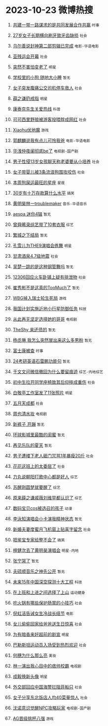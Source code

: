 # 2023-10-23 微博热搜 
1. [共建一带一路谋求的是共同发展合作共赢](https://m.weibo.cn/search?containerid=100103type%3D1%26t%3D10%26q%3D%23%E5%85%B1%E5%BB%BA%E4%B8%80%E5%B8%A6%E4%B8%80%E8%B7%AF%E8%B0%8B%E6%B1%82%E7%9A%84%E6%98%AF%E5%85%B1%E5%90%8C%E5%8F%91%E5%B1%95%E5%90%88%E4%BD%9C%E5%85%B1%E8%B5%A2%23&stream_entry_id=51&isnewpage=1&extparam=seat%3D1%26c_type%3D51%26q%3D%2523%25E5%2585%25B1%25E5%25BB%25BA%25E4%25B8%2580%25E5%25B8%25A6%25E4%25B8%2580%25E8%25B7%25AF%25E8%25B0%258B%25E6%25B1%2582%25E7%259A%2584%25E6%2598%25AF%25E5%2585%25B1%25E5%2590%258C%25E5%258F%2591%25E5%25B1%2595%25E5%2590%2588%25E4%25BD%259C%25E5%2585%25B1%25E8%25B5%25A2%2523%26pos%3D0%26cate%3D10103%26dgr%3D0%26stream_entry_id%3D51%26filter_type%3Drealtimehot%26display_time%3D1697997848%26pre_seqid%3D169799784895302735822) `时事` 

2. [27岁女子长期横向刷牙致牙齿缺损](https://m.weibo.cn/search?containerid=100103type%3D1%26t%3D10%26q%3D%2327%E5%B2%81%E5%A5%B3%E5%AD%90%E9%95%BF%E6%9C%9F%E6%A8%AA%E5%90%91%E5%88%B7%E7%89%99%E8%87%B4%E7%89%99%E9%BD%BF%E7%BC%BA%E6%8D%9F%23&stream_entry_id=31&isnewpage=1&extparam=seat%3D1%26realpos%3D1%26filter_type%3Drealtimehot%26dgr%3D0%26q%3D%252327%25E5%25B2%2581%25E5%25A5%25B3%25E5%25AD%2590%25E9%2595%25BF%25E6%259C%259F%25E6%25A8%25AA%25E5%2590%2591%25E5%2588%25B7%25E7%2589%2599%25E8%2587%25B4%25E7%2589%2599%25E9%25BD%25BF%25E7%25BC%25BA%25E6%258D%259F%2523%26band_rank%3D1%26stream_entry_id%3D31%26c_type%3D31%26pos%3D0%26cate%3D5001%26lcate%3D5001%26flag%3D2%26display_time%3D1697997848%26pre_seqid%3D169799784895302735822) `社会` 

3. [乌尔善说封神第二部剪辑已完成](https://m.weibo.cn/search?containerid=100103type%3D1%26t%3D10%26q%3D%23%E4%B9%8C%E5%B0%94%E5%96%84%E8%AF%B4%E5%B0%81%E7%A5%9E%E7%AC%AC%E4%BA%8C%E9%83%A8%E5%89%AA%E8%BE%91%E5%B7%B2%E5%AE%8C%E6%88%90%23&stream_entry_id=31&isnewpage=1&extparam=seat%3D1%26realpos%3D2%26filter_type%3Drealtimehot%26dgr%3D0%26q%3D%2523%25E4%25B9%258C%25E5%25B0%2594%25E5%2596%2584%25E8%25AF%25B4%25E5%25B0%2581%25E7%25A5%259E%25E7%25AC%25AC%25E4%25BA%258C%25E9%2583%25A8%25E5%2589%25AA%25E8%25BE%2591%25E5%25B7%25B2%25E5%25AE%258C%25E6%2588%2590%2523%26band_rank%3D2%26stream_entry_id%3D31%26c_type%3D31%26pos%3D1%26cate%3D5001%26lcate%3D5001%26flag%3D2%26display_time%3D1697997848%26pre_seqid%3D169799784895302735822) `电影-华语电影` 

4. [亚残运会开幕](https://m.weibo.cn/search?containerid=100103type%3D1%26t%3D10%26q%3D%23%E4%BA%9A%E6%AE%8B%E8%BF%90%E4%BC%9A%E5%BC%80%E5%B9%95%23&stream_entry_id=31&isnewpage=1&extparam=seat%3D1%26realpos%3D3%26filter_type%3Drealtimehot%26dgr%3D0%26q%3D%2523%25E4%25BA%259A%25E6%25AE%258B%25E8%25BF%2590%25E4%25BC%259A%25E5%25BC%2580%25E5%25B9%2595%2523%26band_rank%3D3%26stream_entry_id%3D31%26c_type%3D31%26pos%3D2%26cate%3D5001%26lcate%3D5001%26flag%3D0%26display_time%3D1697997848%26pre_seqid%3D169799784895302735822) `社会` 

5. [突然不害怕变老了](https://m.weibo.cn/search?containerid=100103type%3D1%26t%3D10%26q%3D%23%E7%AA%81%E7%84%B6%E4%B8%8D%E5%AE%B3%E6%80%95%E5%8F%98%E8%80%81%E4%BA%86%23&stream_entry_id=31&isnewpage=1&extparam=seat%3D1%26filter_type%3Drealtimehot%26dgr%3D0%26adid%3D208742%26topic_ad%3D1%26band_rank%3D4%26stream_entry_id%3D31%26pos%3D3%26is_ad_pos%3D1%26cate%3D5001%26lcate%3D5001%26c_type%3D31%26q%3D%2523%25E7%25AA%2581%25E7%2584%25B6%25E4%25B8%258D%25E5%25AE%25B3%25E6%2580%2595%25E5%258F%2598%25E8%2580%2581%25E4%25BA%2586%2523%26display_time%3D1697997848%26pre_seqid%3D169799784895302735822) `明星` 

6. [学校里的小狗 随地大小睡](https://m.weibo.cn/search?containerid=100103type%3D1%26t%3D10%26q%3D%E5%AD%A6%E6%A0%A1%E9%87%8C%E7%9A%84%E5%B0%8F%E7%8B%97+%E9%9A%8F%E5%9C%B0%E5%A4%A7%E5%B0%8F%E7%9D%A1&stream_entry_id=31&isnewpage=1&extparam=seat%3D1%26realpos%3D4%26filter_type%3Drealtimehot%26dgr%3D0%26q%3D%25E5%25AD%25A6%25E6%25A0%25A1%25E9%2587%258C%25E7%259A%2584%25E5%25B0%258F%25E7%258B%2597%2520%25E9%259A%258F%25E5%259C%25B0%25E5%25A4%25A7%25E5%25B0%258F%25E7%259D%25A1%26band_rank%3D4%26stream_entry_id%3D31%26c_type%3D31%26pos%3D4%26cate%3D5001%26lcate%3D5001%26flag%3D1%26display_time%3D1697997848%26pre_seqid%3D169799784895302735822) `暂无` 

7. [女子突发腹痛公交司机停车救人](https://m.weibo.cn/search?containerid=100103type%3D1%26t%3D10%26q%3D%23%E5%A5%B3%E5%AD%90%E7%AA%81%E5%8F%91%E8%85%B9%E7%97%9B%E5%85%AC%E4%BA%A4%E5%8F%B8%E6%9C%BA%E5%81%9C%E8%BD%A6%E6%95%91%E4%BA%BA%23&stream_entry_id=31&isnewpage=1&extparam=seat%3D1%26realpos%3D5%26filter_type%3Drealtimehot%26dgr%3D0%26q%3D%2523%25E5%25A5%25B3%25E5%25AD%2590%25E7%25AA%2581%25E5%258F%2591%25E8%2585%25B9%25E7%2597%259B%25E5%2585%25AC%25E4%25BA%25A4%25E5%258F%25B8%25E6%259C%25BA%25E5%2581%259C%25E8%25BD%25A6%25E6%2595%2591%25E4%25BA%25BA%2523%26band_rank%3D5%26stream_entry_id%3D31%26c_type%3D31%26pos%3D5%26cate%3D5001%26lcate%3D5001%26flag%3D32768%26display_time%3D1697997848%26pre_seqid%3D169799784895302735822) `社会` 

8. [薛之谦扔戒指](https://m.weibo.cn/search?containerid=100103type%3D1%26t%3D10%26q%3D%23%E8%96%9B%E4%B9%8B%E8%B0%A6%E6%89%94%E6%88%92%E6%8C%87%23&stream_entry_id=31&isnewpage=1&extparam=seat%3D1%26realpos%3D6%26filter_type%3Drealtimehot%26dgr%3D0%26q%3D%2523%25E8%2596%259B%25E4%25B9%258B%25E8%25B0%25A6%25E6%2589%2594%25E6%2588%2592%25E6%258C%2587%2523%26band_rank%3D6%26stream_entry_id%3D31%26c_type%3D31%26pos%3D6%26cate%3D5001%26lcate%3D5001%26flag%3D0%26display_time%3D1697997848%26pre_seqid%3D169799784895302735822) `明星` 

9. [康泰克先生关爱热线](https://m.weibo.cn/search?containerid=100103type%3D1%26t%3D10%26q%3D%23%E5%BA%B7%E6%B3%B0%E5%85%8B%E5%85%88%E7%94%9F%E5%85%B3%E7%88%B1%E7%83%AD%E7%BA%BF%23&stream_entry_id=31&isnewpage=1&extparam=seat%3D1%26filter_type%3Drealtimehot%26dgr%3D0%26adid%3D208574%26topic_ad%3D1%26band_rank%3D7%26stream_entry_id%3D31%26pos%3D7%26is_ad_pos%3D1%26cate%3D5001%26lcate%3D5001%26c_type%3D31%26q%3D%2523%25E5%25BA%25B7%25E6%25B3%25B0%25E5%2585%258B%25E5%2585%2588%25E7%2594%259F%25E5%2585%25B3%25E7%2588%25B1%25E7%2583%25AD%25E7%25BA%25BF%2523%26display_time%3D1697997848%26pre_seqid%3D169799784895302735822) `科普` 

10. [可可西里野狼被游客投喂胖成网红](https://m.weibo.cn/search?containerid=100103type%3D1%26t%3D10%26q%3D%23%E5%8F%AF%E5%8F%AF%E8%A5%BF%E9%87%8C%E9%87%8E%E7%8B%BC%E8%A2%AB%E6%B8%B8%E5%AE%A2%E6%8A%95%E5%96%82%E8%83%96%E6%88%90%E7%BD%91%E7%BA%A2%23&stream_entry_id=31&isnewpage=1&extparam=seat%3D1%26realpos%3D7%26filter_type%3Drealtimehot%26dgr%3D0%26q%3D%2523%25E5%258F%25AF%25E5%258F%25AF%25E8%25A5%25BF%25E9%2587%258C%25E9%2587%258E%25E7%258B%25BC%25E8%25A2%25AB%25E6%25B8%25B8%25E5%25AE%25A2%25E6%258A%2595%25E5%2596%2582%25E8%2583%2596%25E6%2588%2590%25E7%25BD%2591%25E7%25BA%25A2%2523%26band_rank%3D7%26stream_entry_id%3D31%26c_type%3D31%26pos%3D8%26cate%3D5001%26lcate%3D5001%26flag%3D0%26display_time%3D1697997848%26pre_seqid%3D169799784895302735822) `社会` 

11. [Xiaohu伏地魔](https://m.weibo.cn/search?containerid=100103type%3D1%26t%3D10%26q%3D%23Xiaohu%E4%BC%8F%E5%9C%B0%E9%AD%94%23&stream_entry_id=31&isnewpage=1&extparam=seat%3D1%26realpos%3D8%26filter_type%3Drealtimehot%26dgr%3D0%26q%3D%2523Xiaohu%25E4%25BC%258F%25E5%259C%25B0%25E9%25AD%2594%2523%26band_rank%3D8%26stream_entry_id%3D31%26c_type%3D31%26pos%3D9%26cate%3D5001%26lcate%3D5001%26flag%3D0%26display_time%3D1697997848%26pre_seqid%3D169799784895302735822) `游戏` 

12. [郭麒麟说我有点儿可怜我爸](https://m.weibo.cn/search?containerid=100103type%3D1%26t%3D10%26q%3D%23%E9%83%AD%E9%BA%92%E9%BA%9F%E8%AF%B4%E6%88%91%E6%9C%89%E7%82%B9%E5%84%BF%E5%8F%AF%E6%80%9C%E6%88%91%E7%88%B8%23&stream_entry_id=31&isnewpage=1&extparam=seat%3D1%26realpos%3D9%26filter_type%3Drealtimehot%26dgr%3D0%26q%3D%2523%25E9%2583%25AD%25E9%25BA%2592%25E9%25BA%259F%25E8%25AF%25B4%25E6%2588%2591%25E6%259C%2589%25E7%2582%25B9%25E5%2584%25BF%25E5%258F%25AF%25E6%2580%259C%25E6%2588%2591%25E7%2588%25B8%2523%26band_rank%3D9%26stream_entry_id%3D31%26c_type%3D31%26pos%3D10%26cate%3D5001%26lcate%3D5001%26flag%3D0%26display_time%3D1697997848%26pre_seqid%3D169799784895302735822) `电影-华语电影` 

13. [华浅仲夜阑彻底be了](https://m.weibo.cn/search?containerid=100103type%3D1%26t%3D10%26q%3D%23%E5%8D%8E%E6%B5%85%E4%BB%B2%E5%A4%9C%E9%98%91%E5%BD%BB%E5%BA%95be%E4%BA%86%23&stream_entry_id=31&isnewpage=1&extparam=seat%3D1%26realpos%3D10%26filter_type%3Drealtimehot%26dgr%3D0%26q%3D%2523%25E5%258D%258E%25E6%25B5%2585%25E4%25BB%25B2%25E5%25A4%259C%25E9%2598%2591%25E5%25BD%25BB%25E5%25BA%2595be%25E4%25BA%2586%2523%26band_rank%3D10%26stream_entry_id%3D31%26c_type%3D31%26pos%3D11%26cate%3D5001%26lcate%3D5001%26flag%3D0%26display_time%3D1697997848%26pre_seqid%3D169799784895302735822) `电视剧-国产剧` 

14. [男子性侵13岁女孩聊天称老婆要从小培养](https://m.weibo.cn/search?containerid=100103type%3D1%26t%3D10%26q%3D%23%E7%94%B7%E5%AD%90%E6%80%A7%E4%BE%B513%E5%B2%81%E5%A5%B3%E5%AD%A9%E8%81%8A%E5%A4%A9%E7%A7%B0%E8%80%81%E5%A9%86%E8%A6%81%E4%BB%8E%E5%B0%8F%E5%9F%B9%E5%85%BB%23&stream_entry_id=31&isnewpage=1&extparam=seat%3D1%26realpos%3D11%26filter_type%3Drealtimehot%26dgr%3D0%26q%3D%2523%25E7%2594%25B7%25E5%25AD%2590%25E6%2580%25A7%25E4%25BE%25B513%25E5%25B2%2581%25E5%25A5%25B3%25E5%25AD%25A9%25E8%2581%258A%25E5%25A4%25A9%25E7%25A7%25B0%25E8%2580%2581%25E5%25A9%2586%25E8%25A6%2581%25E4%25BB%258E%25E5%25B0%258F%25E5%259F%25B9%25E5%2585%25BB%2523%26band_rank%3D11%26stream_entry_id%3D31%26c_type%3D31%26pos%3D12%26cate%3D5001%26lcate%3D5001%26flag%3D2%26display_time%3D1697997848%26pre_seqid%3D169799784895302735822) `社会` 

15. [女子带婴儿被3条流浪狗围攻咬伤](https://m.weibo.cn/search?containerid=100103type%3D1%26t%3D10%26q%3D%23%E5%A5%B3%E5%AD%90%E5%B8%A6%E5%A9%B4%E5%84%BF%E8%A2%AB3%E6%9D%A1%E6%B5%81%E6%B5%AA%E7%8B%97%E5%9B%B4%E6%94%BB%E5%92%AC%E4%BC%A4%23&stream_entry_id=31&isnewpage=1&extparam=seat%3D1%26realpos%3D12%26filter_type%3Drealtimehot%26dgr%3D0%26q%3D%2523%25E5%25A5%25B3%25E5%25AD%2590%25E5%25B8%25A6%25E5%25A9%25B4%25E5%2584%25BF%25E8%25A2%25AB3%25E6%259D%25A1%25E6%25B5%2581%25E6%25B5%25AA%25E7%258B%2597%25E5%259B%25B4%25E6%2594%25BB%25E5%2592%25AC%25E4%25BC%25A4%2523%26band_rank%3D12%26stream_entry_id%3D31%26c_type%3D31%26pos%3D13%26cate%3D5001%26lcate%3D5001%26flag%3D2%26display_time%3D1697997848%26pre_seqid%3D169799784895302735822) `社会` 

16. [本周狗屎运最旺的星座](https://m.weibo.cn/search?containerid=100103type%3D1%26t%3D10%26q%3D%E6%9C%AC%E5%91%A8%E7%8B%97%E5%B1%8E%E8%BF%90%E6%9C%80%E6%97%BA%E7%9A%84%E6%98%9F%E5%BA%A7&stream_entry_id=31&isnewpage=1&extparam=seat%3D1%26realpos%3D13%26filter_type%3Drealtimehot%26dgr%3D0%26q%3D%25E6%259C%25AC%25E5%2591%25A8%25E7%258B%2597%25E5%25B1%258E%25E8%25BF%2590%25E6%259C%2580%25E6%2597%25BA%25E7%259A%2584%25E6%2598%259F%25E5%25BA%25A7%26band_rank%3D13%26stream_entry_id%3D31%26c_type%3D31%26pos%3D14%26cate%3D5001%26lcate%3D5001%26flag%3D0%26display_time%3D1697997848%26pre_seqid%3D169799784895302735822) `星座` 

17. [30岁有十万存款算什么水平](https://m.weibo.cn/search?containerid=100103type%3D1%26t%3D10%26q%3D%2330%E5%B2%81%E6%9C%89%E5%8D%81%E4%B8%87%E5%AD%98%E6%AC%BE%E7%AE%97%E4%BB%80%E4%B9%88%E6%B0%B4%E5%B9%B3%23&stream_entry_id=31&isnewpage=1&extparam=seat%3D1%26realpos%3D14%26filter_type%3Drealtimehot%26dgr%3D0%26q%3D%252330%25E5%25B2%2581%25E6%259C%2589%25E5%258D%2581%25E4%25B8%2587%25E5%25AD%2598%25E6%25AC%25BE%25E7%25AE%2597%25E4%25BB%2580%25E4%25B9%2588%25E6%25B0%25B4%25E5%25B9%25B3%2523%26band_rank%3D14%26stream_entry_id%3D31%26c_type%3D31%26pos%3D15%26cate%3D5001%26lcate%3D5001%26flag%3D0%26display_time%3D1697997848%26pre_seqid%3D169799784895302735822) `搞笑` 

18. [黄明昊林一troublemaker](https://m.weibo.cn/search?containerid=100103type%3D1%26t%3D10%26q%3D%23%E9%BB%84%E6%98%8E%E6%98%8A%E6%9E%97%E4%B8%80troublemaker%23&stream_entry_id=31&isnewpage=1&extparam=seat%3D1%26realpos%3D15%26filter_type%3Drealtimehot%26dgr%3D0%26q%3D%2523%25E9%25BB%2584%25E6%2598%258E%25E6%2598%258A%25E6%259E%2597%25E4%25B8%2580troublemaker%2523%26band_rank%3D15%26stream_entry_id%3D31%26c_type%3D31%26pos%3D16%26cate%3D5001%26lcate%3D5001%26flag%3D0%26display_time%3D1697997848%26pre_seqid%3D169799784895302735822) `音乐-华语音乐` 

19. [aespa 迷你4辑](https://m.weibo.cn/search?containerid=100103type%3D1%26t%3D10%26q%3Daespa+%E8%BF%B7%E4%BD%A04%E8%BE%91&stream_entry_id=31&isnewpage=1&extparam=seat%3D1%26realpos%3D16%26filter_type%3Drealtimehot%26dgr%3D0%26q%3Daespa%2520%25E8%25BF%25B7%25E4%25BD%25A04%25E8%25BE%2591%26band_rank%3D16%26stream_entry_id%3D31%26c_type%3D31%26pos%3D17%26cate%3D5001%26lcate%3D5001%26flag%3D0%26display_time%3D1697997848%26pre_seqid%3D169799784895302735822) `暂无` 

20. [曾舜晞录综艺带了10套衣服](https://m.weibo.cn/search?containerid=100103type%3D1%26t%3D10%26q%3D%23%E6%9B%BE%E8%88%9C%E6%99%9E%E5%BD%95%E7%BB%BC%E8%89%BA%E5%B8%A6%E4%BA%8610%E5%A5%97%E8%A1%A3%E6%9C%8D%23&stream_entry_id=31&isnewpage=1&extparam=seat%3D1%26realpos%3D17%26filter_type%3Drealtimehot%26dgr%3D0%26q%3D%2523%25E6%259B%25BE%25E8%2588%259C%25E6%2599%259E%25E5%25BD%2595%25E7%25BB%25BC%25E8%2589%25BA%25E5%25B8%25A6%25E4%25BA%258610%25E5%25A5%2597%25E8%25A1%25A3%25E6%259C%258D%2523%26band_rank%3D17%26stream_entry_id%3D31%26c_type%3D31%26pos%3D18%26cate%3D5001%26lcate%3D5001%26flag%3D0%26display_time%3D1697997848%26pre_seqid%3D169799784895302735822) `综艺` 

21. [繁城之下结局](https://m.weibo.cn/search?containerid=100103type%3D1%26t%3D10%26q%3D%E7%B9%81%E5%9F%8E%E4%B9%8B%E4%B8%8B%E7%BB%93%E5%B1%80&stream_entry_id=31&isnewpage=1&extparam=seat%3D1%26realpos%3D18%26filter_type%3Drealtimehot%26dgr%3D0%26q%3D%25E7%25B9%2581%25E5%259F%258E%25E4%25B9%258B%25E4%25B8%258B%25E7%25BB%2593%25E5%25B1%2580%26band_rank%3D18%26stream_entry_id%3D31%26c_type%3D31%26pos%3D19%26cate%3D5001%26lcate%3D5001%26flag%3D0%26display_time%3D1697997848%26pre_seqid%3D169799784895302735822) `暂无` 

22. [孔雪儿为THE9演唱会练舞](https://m.weibo.cn/search?containerid=100103type%3D1%26t%3D10%26q%3D%23%E5%AD%94%E9%9B%AA%E5%84%BF%E4%B8%BATHE9%E6%BC%94%E5%94%B1%E4%BC%9A%E7%BB%83%E8%88%9E%23&stream_entry_id=31&isnewpage=1&extparam=seat%3D1%26realpos%3D19%26filter_type%3Drealtimehot%26dgr%3D0%26q%3D%2523%25E5%25AD%2594%25E9%259B%25AA%25E5%2584%25BF%25E4%25B8%25BATHE9%25E6%25BC%2594%25E5%2594%25B1%25E4%25BC%259A%25E7%25BB%2583%25E8%2588%259E%2523%26band_rank%3D19%26stream_entry_id%3D31%26c_type%3D31%26pos%3D20%26cate%3D5001%26lcate%3D5001%26flag%3D0%26display_time%3D1697997848%26pre_seqid%3D169799784895302735822) `明星` 

23. [甘肃酒泉4.7级地震](https://m.weibo.cn/search?containerid=100103type%3D1%26t%3D10%26q%3D%23%E7%94%98%E8%82%83%E9%85%92%E6%B3%894.7%E7%BA%A7%E5%9C%B0%E9%9C%87%23&stream_entry_id=31&isnewpage=1&extparam=seat%3D1%26realpos%3D20%26filter_type%3Drealtimehot%26dgr%3D0%26q%3D%2523%25E7%2594%2598%25E8%2582%2583%25E9%2585%2592%25E6%25B3%25894.7%25E7%25BA%25A7%25E5%259C%25B0%25E9%259C%2587%2523%26band_rank%3D20%26stream_entry_id%3D31%26c_type%3D31%26pos%3D21%26cate%3D5001%26lcate%3D5001%26flag%3D0%26display_time%3D1697997848%26pre_seqid%3D169799784895302735822) `社会` 

24. [吴楚一跳的是这种钢管舞吗](https://m.weibo.cn/search?containerid=100103type%3D1%26t%3D10%26q%3D%E5%90%B4%E6%A5%9A%E4%B8%80%E8%B7%B3%E7%9A%84%E6%98%AF%E8%BF%99%E7%A7%8D%E9%92%A2%E7%AE%A1%E8%88%9E%E5%90%97&stream_entry_id=31&isnewpage=1&extparam=seat%3D1%26realpos%3D21%26filter_type%3Drealtimehot%26dgr%3D0%26q%3D%25E5%2590%25B4%25E6%25A5%259A%25E4%25B8%2580%25E8%25B7%25B3%25E7%259A%2584%25E6%2598%25AF%25E8%25BF%2599%25E7%25A7%258D%25E9%2592%25A2%25E7%25AE%25A1%25E8%2588%259E%25E5%2590%2597%26band_rank%3D21%26stream_entry_id%3D31%26c_type%3D31%26pos%3D22%26cate%3D5001%26lcate%3D5001%26flag%3D2%26display_time%3D1697997848%26pre_seqid%3D169799784895302735822) `暂无` 

25. [12306回应火车卧铺上疑有排泄物](https://m.weibo.cn/search?containerid=100103type%3D1%26t%3D10%26q%3D%2312306%E5%9B%9E%E5%BA%94%E7%81%AB%E8%BD%A6%E5%8D%A7%E9%93%BA%E4%B8%8A%E7%96%91%E6%9C%89%E6%8E%92%E6%B3%84%E7%89%A9%23&stream_entry_id=31&isnewpage=1&extparam=seat%3D1%26realpos%3D22%26filter_type%3Drealtimehot%26dgr%3D0%26q%3D%252312306%25E5%259B%259E%25E5%25BA%2594%25E7%2581%25AB%25E8%25BD%25A6%25E5%258D%25A7%25E9%2593%25BA%25E4%25B8%258A%25E7%2596%2591%25E6%259C%2589%25E6%258E%2592%25E6%25B3%2584%25E7%2589%25A9%2523%26band_rank%3D22%26stream_entry_id%3D31%26c_type%3D31%26pos%3D23%26cate%3D5001%26lcate%3D5001%26flag%3D0%26display_time%3D1697997848%26pre_seqid%3D169799784895302735822) `社会` 

26. [崔秀彬不是这真的TooMuch了](https://m.weibo.cn/search?containerid=100103type%3D1%26t%3D10%26q%3D%E5%B4%94%E7%A7%80%E5%BD%AC%E4%B8%8D%E6%98%AF%E8%BF%99%E7%9C%9F%E7%9A%84TooMuch%E4%BA%86&stream_entry_id=31&isnewpage=1&extparam=seat%3D1%26realpos%3D23%26filter_type%3Drealtimehot%26dgr%3D0%26q%3D%25E5%25B4%2594%25E7%25A7%2580%25E5%25BD%25AC%25E4%25B8%258D%25E6%2598%25AF%25E8%25BF%2599%25E7%259C%259F%25E7%259A%2584TooMuch%25E4%25BA%2586%26band_rank%3D23%26stream_entry_id%3D31%26c_type%3D31%26pos%3D24%26cate%3D5001%26lcate%3D5001%26flag%3D0%26display_time%3D1697997848%26pre_seqid%3D169799784895302735822) `暂无` 

27. [WBG掉入瑞士轮生死局](https://m.weibo.cn/search?containerid=100103type%3D1%26t%3D10%26q%3D%23WBG%E6%8E%89%E5%85%A5%E7%91%9E%E5%A3%AB%E8%BD%AE%E7%94%9F%E6%AD%BB%E5%B1%80%23&stream_entry_id=31&isnewpage=1&extparam=seat%3D1%26realpos%3D24%26filter_type%3Drealtimehot%26dgr%3D0%26q%3D%2523WBG%25E6%258E%2589%25E5%2585%25A5%25E7%2591%259E%25E5%25A3%25AB%25E8%25BD%25AE%25E7%2594%259F%25E6%25AD%25BB%25E5%25B1%2580%2523%26band_rank%3D24%26stream_entry_id%3D31%26c_type%3D31%26pos%3D25%26cate%3D5001%26lcate%3D5001%26flag%3D0%26display_time%3D1697997848%26pre_seqid%3D169799784895302735822) `游戏` 

28. [我国计划实施近地小行星防御任务](https://m.weibo.cn/search?containerid=100103type%3D1%26t%3D10%26q%3D%23%E6%88%91%E5%9B%BD%E8%AE%A1%E5%88%92%E5%AE%9E%E6%96%BD%E8%BF%91%E5%9C%B0%E5%B0%8F%E8%A1%8C%E6%98%9F%E9%98%B2%E5%BE%A1%E4%BB%BB%E5%8A%A1%23&stream_entry_id=31&isnewpage=1&extparam=seat%3D1%26realpos%3D25%26filter_type%3Drealtimehot%26dgr%3D0%26q%3D%2523%25E6%2588%2591%25E5%259B%25BD%25E8%25AE%25A1%25E5%2588%2592%25E5%25AE%259E%25E6%2596%25BD%25E8%25BF%2591%25E5%259C%25B0%25E5%25B0%258F%25E8%25A1%258C%25E6%2598%259F%25E9%2598%25B2%25E5%25BE%25A1%25E4%25BB%25BB%25E5%258A%25A1%2523%26band_rank%3D25%26stream_entry_id%3D31%26c_type%3D31%26pos%3D26%26cate%3D5001%26lcate%3D5001%26flag%3D1%26display_time%3D1697997848%26pre_seqid%3D169799784895302735822) `科技` 

29. [从此再无坚定选择她的哥哥](https://m.weibo.cn/search?containerid=100103type%3D1%26t%3D10%26q%3D%23%E4%BB%8E%E6%AD%A4%E5%86%8D%E6%97%A0%E5%9D%9A%E5%AE%9A%E9%80%89%E6%8B%A9%E5%A5%B9%E7%9A%84%E5%93%A5%E5%93%A5%23&stream_entry_id=31&isnewpage=1&extparam=seat%3D1%26realpos%3D26%26filter_type%3Drealtimehot%26dgr%3D0%26q%3D%2523%25E4%25BB%258E%25E6%25AD%25A4%25E5%2586%258D%25E6%2597%25A0%25E5%259D%259A%25E5%25AE%259A%25E9%2580%2589%25E6%258B%25A9%25E5%25A5%25B9%25E7%259A%2584%25E5%2593%25A5%25E5%2593%25A5%2523%26band_rank%3D26%26stream_entry_id%3D31%26c_type%3D31%26pos%3D27%26cate%3D5001%26lcate%3D5001%26flag%3D0%26display_time%3D1697997848%26pre_seqid%3D169799784895302735822) `电视剧` 

30. [TheShy 来还债的](https://m.weibo.cn/search?containerid=100103type%3D1%26t%3D10%26q%3DTheShy+%E6%9D%A5%E8%BF%98%E5%80%BA%E7%9A%84&stream_entry_id=31&isnewpage=1&extparam=seat%3D1%26realpos%3D27%26filter_type%3Drealtimehot%26dgr%3D0%26q%3DTheShy%2520%25E6%259D%25A5%25E8%25BF%2598%25E5%2580%25BA%25E7%259A%2584%26band_rank%3D27%26stream_entry_id%3D31%26c_type%3D31%26pos%3D28%26cate%3D5001%26lcate%3D5001%26flag%3D0%26display_time%3D1697997848%26pre_seqid%3D169799784895302735822) `暂无` 

31. [杨丞琳 我怎么突然冒出来这么多男粉](https://m.weibo.cn/search?containerid=100103type%3D1%26t%3D10%26q%3D%E6%9D%A8%E4%B8%9E%E7%90%B3+%E6%88%91%E6%80%8E%E4%B9%88%E7%AA%81%E7%84%B6%E5%86%92%E5%87%BA%E6%9D%A5%E8%BF%99%E4%B9%88%E5%A4%9A%E7%94%B7%E7%B2%89&stream_entry_id=31&isnewpage=1&extparam=seat%3D1%26realpos%3D28%26filter_type%3Drealtimehot%26dgr%3D0%26q%3D%25E6%259D%25A8%25E4%25B8%259E%25E7%2590%25B3%2520%25E6%2588%2591%25E6%2580%258E%25E4%25B9%2588%25E7%25AA%2581%25E7%2584%25B6%25E5%2586%2592%25E5%2587%25BA%25E6%259D%25A5%25E8%25BF%2599%25E4%25B9%2588%25E5%25A4%259A%25E7%2594%25B7%25E7%25B2%2589%26band_rank%3D28%26stream_entry_id%3D31%26c_type%3D31%26pos%3D29%26cate%3D5001%26lcate%3D5001%26flag%3D0%26display_time%3D1697997848%26pre_seqid%3D169799784895302735822) `暂无` 

32. [富士康被查](https://m.weibo.cn/search?containerid=100103type%3D1%26t%3D10%26q%3D%23%E5%AF%8C%E5%A3%AB%E5%BA%B7%E8%A2%AB%E6%9F%A5%23&stream_entry_id=31&isnewpage=1&extparam=seat%3D1%26realpos%3D29%26filter_type%3Drealtimehot%26dgr%3D0%26q%3D%2523%25E5%25AF%258C%25E5%25A3%25AB%25E5%25BA%25B7%25E8%25A2%25AB%25E6%259F%25A5%2523%26band_rank%3D29%26stream_entry_id%3D31%26c_type%3D31%26pos%3D30%26cate%3D5001%26lcate%3D5001%26flag%3D0%26display_time%3D1697997848%26pre_seqid%3D169799784895302735822) `时事` 

33. [24考研英语石雷鹏功能句](https://m.weibo.cn/search?containerid=100103type%3D1%26t%3D10%26q%3D24%E8%80%83%E7%A0%94%E8%8B%B1%E8%AF%AD%E7%9F%B3%E9%9B%B7%E9%B9%8F%E5%8A%9F%E8%83%BD%E5%8F%A5&stream_entry_id=31&isnewpage=1&extparam=seat%3D1%26realpos%3D30%26filter_type%3Drealtimehot%26dgr%3D0%26q%3D24%25E8%2580%2583%25E7%25A0%2594%25E8%258B%25B1%25E8%25AF%25AD%25E7%259F%25B3%25E9%259B%25B7%25E9%25B9%258F%25E5%258A%259F%25E8%2583%25BD%25E5%258F%25A5%26band_rank%3D30%26stream_entry_id%3D31%26c_type%3D31%26pos%3D31%26cate%3D5001%26lcate%3D5001%26flag%3D0%26display_time%3D1697997848%26pre_seqid%3D169799784895302735822) `暂无` 

34. [于文文问微信撤回为什么要留痕迹](https://m.weibo.cn/search?containerid=100103type%3D1%26t%3D10%26q%3D%23%E4%BA%8E%E6%96%87%E6%96%87%E9%97%AE%E5%BE%AE%E4%BF%A1%E6%92%A4%E5%9B%9E%E4%B8%BA%E4%BB%80%E4%B9%88%E8%A6%81%E7%95%99%E7%97%95%E8%BF%B9%23&stream_entry_id=31&isnewpage=1&extparam=seat%3D1%26realpos%3D31%26filter_type%3Drealtimehot%26dgr%3D0%26q%3D%2523%25E4%25BA%258E%25E6%2596%2587%25E6%2596%2587%25E9%2597%25AE%25E5%25BE%25AE%25E4%25BF%25A1%25E6%2592%25A4%25E5%259B%259E%25E4%25B8%25BA%25E4%25BB%2580%25E4%25B9%2588%25E8%25A6%2581%25E7%2595%2599%25E7%2597%2595%25E8%25BF%25B9%2523%26band_rank%3D31%26stream_entry_id%3D31%26c_type%3D31%26pos%3D32%26cate%3D5001%26lcate%3D5001%26flag%3D0%26display_time%3D1697997848%26pre_seqid%3D169799784895302735822) `综艺-内地综艺` 

35. [初中生拉开同学座椅致其后仰摔成重伤](https://m.weibo.cn/search?containerid=100103type%3D1%26t%3D10%26q%3D%23%E5%88%9D%E4%B8%AD%E7%94%9F%E6%8B%89%E5%BC%80%E5%90%8C%E5%AD%A6%E5%BA%A7%E6%A4%85%E8%87%B4%E5%85%B6%E5%90%8E%E4%BB%B0%E6%91%94%E6%88%90%E9%87%8D%E4%BC%A4%23&stream_entry_id=31&isnewpage=1&extparam=seat%3D1%26realpos%3D32%26filter_type%3Drealtimehot%26dgr%3D0%26q%3D%2523%25E5%2588%259D%25E4%25B8%25AD%25E7%2594%259F%25E6%258B%2589%25E5%25BC%2580%25E5%2590%258C%25E5%25AD%25A6%25E5%25BA%25A7%25E6%25A4%2585%25E8%2587%25B4%25E5%2585%25B6%25E5%2590%258E%25E4%25BB%25B0%25E6%2591%2594%25E6%2588%2590%25E9%2587%258D%25E4%25BC%25A4%2523%26band_rank%3D32%26stream_entry_id%3D31%26c_type%3D31%26pos%3D33%26cate%3D5001%26lcate%3D5001%26flag%3D0%26display_time%3D1697997848%26pre_seqid%3D169799784895302735822) `社会` 

36. [白敬亭工作室发了11张照片](https://m.weibo.cn/search?containerid=100103type%3D1%26t%3D10%26q%3D%23%E7%99%BD%E6%95%AC%E4%BA%AD%E5%B7%A5%E4%BD%9C%E5%AE%A4%E5%8F%91%E4%BA%8611%E5%BC%A0%E7%85%A7%E7%89%87%23&stream_entry_id=31&isnewpage=1&extparam=seat%3D1%26realpos%3D33%26filter_type%3Drealtimehot%26dgr%3D0%26q%3D%2523%25E7%2599%25BD%25E6%2595%25AC%25E4%25BA%25AD%25E5%25B7%25A5%25E4%25BD%259C%25E5%25AE%25A4%25E5%258F%2591%25E4%25BA%258611%25E5%25BC%25A0%25E7%2585%25A7%25E7%2589%2587%2523%26band_rank%3D33%26stream_entry_id%3D31%26c_type%3D31%26pos%3D34%26cate%3D5001%26lcate%3D5001%26flag%3D0%26display_time%3D1697997848%26pre_seqid%3D169799784895302735822) `明星` 

37. [五月天成都](https://m.weibo.cn/search?containerid=100103type%3D1%26t%3D10%26q%3D%E4%BA%94%E6%9C%88%E5%A4%A9%E6%88%90%E9%83%BD&stream_entry_id=31&isnewpage=1&extparam=seat%3D1%26realpos%3D34%26filter_type%3Drealtimehot%26dgr%3D0%26q%3D%25E4%25BA%2594%25E6%259C%2588%25E5%25A4%25A9%25E6%2588%2590%25E9%2583%25BD%26band_rank%3D34%26stream_entry_id%3D31%26c_type%3D31%26pos%3D35%26cate%3D5001%26lcate%3D5001%26flag%3D0%26display_time%3D1697997848%26pre_seqid%3D169799784895302735822) `社会` 

38. [周也清水妆](https://m.weibo.cn/search?containerid=100103type%3D1%26t%3D10%26q%3D%23%E5%91%A8%E4%B9%9F%E6%B8%85%E6%B0%B4%E5%A6%86%23&stream_entry_id=31&isnewpage=1&extparam=seat%3D1%26realpos%3D35%26filter_type%3Drealtimehot%26dgr%3D0%26q%3D%2523%25E5%2591%25A8%25E4%25B9%259F%25E6%25B8%2585%25E6%25B0%25B4%25E5%25A6%2586%2523%26band_rank%3D35%26stream_entry_id%3D31%26c_type%3D31%26pos%3D36%26cate%3D5001%26lcate%3D5001%26flag%3D0%26display_time%3D1697997848%26pre_seqid%3D169799784895302735822) `电视剧` 

39. [新裤子 开蹦](https://m.weibo.cn/search?containerid=100103type%3D1%26t%3D10%26q%3D%E6%96%B0%E8%A3%A4%E5%AD%90+%E5%BC%80%E8%B9%A6&stream_entry_id=31&isnewpage=1&extparam=seat%3D1%26realpos%3D36%26filter_type%3Drealtimehot%26dgr%3D0%26q%3D%25E6%2596%25B0%25E8%25A3%25A4%25E5%25AD%2590%2520%25E5%25BC%2580%25E8%25B9%25A6%26band_rank%3D36%26stream_entry_id%3D31%26c_type%3D31%26pos%3D37%26cate%3D5001%26lcate%3D5001%26flag%3D0%26display_time%3D1697997848%26pre_seqid%3D169799784895302735822) `暂无` 

40. [环球影城里最酷的闺蜜](https://m.weibo.cn/search?containerid=100103type%3D1%26t%3D10%26q%3D%E7%8E%AF%E7%90%83%E5%BD%B1%E5%9F%8E%E9%87%8C%E6%9C%80%E9%85%B7%E7%9A%84%E9%97%BA%E8%9C%9C&stream_entry_id=31&isnewpage=1&extparam=seat%3D1%26realpos%3D37%26filter_type%3Drealtimehot%26dgr%3D0%26q%3D%25E7%258E%25AF%25E7%2590%2583%25E5%25BD%25B1%25E5%259F%258E%25E9%2587%258C%25E6%259C%2580%25E9%2585%25B7%25E7%259A%2584%25E9%2597%25BA%25E8%259C%259C%26band_rank%3D37%26stream_entry_id%3D31%26c_type%3D31%26pos%3D38%26cate%3D5001%26lcate%3D5001%26flag%3D0%26display_time%3D1697997848%26pre_seqid%3D169799784895302735822) `暂无` 

41. [再见乐队的夏天](https://m.weibo.cn/search?containerid=100103type%3D1%26t%3D10%26q%3D%E5%86%8D%E8%A7%81%E4%B9%90%E9%98%9F%E7%9A%84%E5%A4%8F%E5%A4%A9&stream_entry_id=31&isnewpage=1&extparam=seat%3D1%26realpos%3D38%26filter_type%3Drealtimehot%26dgr%3D0%26q%3D%25E5%2586%258D%25E8%25A7%2581%25E4%25B9%2590%25E9%2598%259F%25E7%259A%2584%25E5%25A4%258F%25E5%25A4%25A9%26band_rank%3D38%26stream_entry_id%3D31%26c_type%3D31%26pos%3D39%26cate%3D5001%26lcate%3D5001%26flag%3D1%26display_time%3D1697997848%26pre_seqid%3D169799784895302735822) `暂无` 

42. [男子遭楼下老人砸门咒骂1年暴瘦20斤](https://m.weibo.cn/search?containerid=100103type%3D1%26t%3D10%26q%3D%23%E7%94%B7%E5%AD%90%E9%81%AD%E6%A5%BC%E4%B8%8B%E8%80%81%E4%BA%BA%E7%A0%B8%E9%97%A8%E5%92%92%E9%AA%821%E5%B9%B4%E6%9A%B4%E7%98%A620%E6%96%A4%23&stream_entry_id=31&isnewpage=1&extparam=seat%3D1%26realpos%3D39%26filter_type%3Drealtimehot%26dgr%3D0%26q%3D%2523%25E7%2594%25B7%25E5%25AD%2590%25E9%2581%25AD%25E6%25A5%25BC%25E4%25B8%258B%25E8%2580%2581%25E4%25BA%25BA%25E7%25A0%25B8%25E9%2597%25A8%25E5%2592%2592%25E9%25AA%25821%25E5%25B9%25B4%25E6%259A%25B4%25E7%2598%25A620%25E6%2596%25A4%2523%26band_rank%3D39%26stream_entry_id%3D31%26c_type%3D31%26pos%3D40%26cate%3D5001%26lcate%3D5001%26flag%3D0%26display_time%3D1697997848%26pre_seqid%3D169799784895302735822) `社会` 

43. [花花这班上的太委屈了](https://m.weibo.cn/search?containerid=100103type%3D1%26t%3D10%26q%3D%23%E8%8A%B1%E8%8A%B1%E8%BF%99%E7%8F%AD%E4%B8%8A%E7%9A%84%E5%A4%AA%E5%A7%94%E5%B1%88%E4%BA%86%23&stream_entry_id=31&isnewpage=1&extparam=seat%3D1%26realpos%3D40%26filter_type%3Drealtimehot%26dgr%3D0%26q%3D%2523%25E8%258A%25B1%25E8%258A%25B1%25E8%25BF%2599%25E7%258F%25AD%25E4%25B8%258A%25E7%259A%2584%25E5%25A4%25AA%25E5%25A7%2594%25E5%25B1%2588%25E4%25BA%2586%2523%26band_rank%3D40%26stream_entry_id%3D31%26c_type%3D31%26pos%3D41%26cate%3D5001%26lcate%3D5001%26flag%3D32768%26display_time%3D1697997848%26pre_seqid%3D169799784895302735822) `社会` 

44. [力丸说朝阳打歌中心都是好人](https://m.weibo.cn/search?containerid=100103type%3D1%26t%3D10%26q%3D%23%E5%8A%9B%E4%B8%B8%E8%AF%B4%E6%9C%9D%E9%98%B3%E6%89%93%E6%AD%8C%E4%B8%AD%E5%BF%83%E9%83%BD%E6%98%AF%E5%A5%BD%E4%BA%BA%23&stream_entry_id=31&isnewpage=1&extparam=seat%3D1%26realpos%3D41%26filter_type%3Drealtimehot%26dgr%3D0%26q%3D%2523%25E5%258A%259B%25E4%25B8%25B8%25E8%25AF%25B4%25E6%259C%259D%25E9%2598%25B3%25E6%2589%2593%25E6%25AD%258C%25E4%25B8%25AD%25E5%25BF%2583%25E9%2583%25BD%25E6%2598%25AF%25E5%25A5%25BD%25E4%25BA%25BA%2523%26band_rank%3D41%26stream_entry_id%3D31%26c_type%3D31%26pos%3D42%26cate%3D5001%26lcate%3D5001%26flag%3D1%26display_time%3D1697997848%26pre_seqid%3D169799784895302735822) `综艺` 

45. [苏醒刚圆梦就要醒了](https://m.weibo.cn/search?containerid=100103type%3D1%26t%3D10%26q%3D%23%E8%8B%8F%E9%86%92%E5%88%9A%E5%9C%86%E6%A2%A6%E5%B0%B1%E8%A6%81%E9%86%92%E4%BA%86%23&stream_entry_id=31&isnewpage=1&extparam=seat%3D1%26realpos%3D42%26filter_type%3Drealtimehot%26dgr%3D0%26q%3D%2523%25E8%258B%258F%25E9%2586%2592%25E5%2588%259A%25E5%259C%2586%25E6%25A2%25A6%25E5%25B0%25B1%25E8%25A6%2581%25E9%2586%2592%25E4%25BA%2586%2523%26band_rank%3D42%26stream_entry_id%3D31%26c_type%3D31%26pos%3D43%26cate%3D5001%26lcate%3D5001%26flag%3D0%26display_time%3D1697997848%26pre_seqid%3D169799784895302735822) `综艺` 

46. [原来薛之谦戚薇刘维早都认识了](https://m.weibo.cn/search?containerid=100103type%3D1%26t%3D10%26q%3D%23%E5%8E%9F%E6%9D%A5%E8%96%9B%E4%B9%8B%E8%B0%A6%E6%88%9A%E8%96%87%E5%88%98%E7%BB%B4%E6%97%A9%E9%83%BD%E8%AE%A4%E8%AF%86%E4%BA%86%23&stream_entry_id=31&isnewpage=1&extparam=seat%3D1%26realpos%3D43%26filter_type%3Drealtimehot%26dgr%3D0%26q%3D%2523%25E5%258E%259F%25E6%259D%25A5%25E8%2596%259B%25E4%25B9%258B%25E8%25B0%25A6%25E6%2588%259A%25E8%2596%2587%25E5%2588%2598%25E7%25BB%25B4%25E6%2597%25A9%25E9%2583%25BD%25E8%25AE%25A4%25E8%25AF%2586%25E4%25BA%2586%2523%26band_rank%3D43%26stream_entry_id%3D31%26c_type%3D31%26pos%3D44%26cate%3D5001%26lcate%3D5001%26flag%3D0%26display_time%3D1697997848%26pre_seqid%3D169799784895302735822) `综艺` 

47. [数码宝贝cos被选召的孩子](https://m.weibo.cn/search?containerid=100103type%3D1%26t%3D10%26q%3D%23%E6%95%B0%E7%A0%81%E5%AE%9D%E8%B4%9Dcos%E8%A2%AB%E9%80%89%E5%8F%AC%E7%9A%84%E5%AD%A9%E5%AD%90%23&stream_entry_id=31&isnewpage=1&extparam=seat%3D1%26realpos%3D44%26filter_type%3Drealtimehot%26dgr%3D0%26q%3D%2523%25E6%2595%25B0%25E7%25A0%2581%25E5%25AE%259D%25E8%25B4%259Dcos%25E8%25A2%25AB%25E9%2580%2589%25E5%258F%25AC%25E7%259A%2584%25E5%25AD%25A9%25E5%25AD%2590%2523%26band_rank%3D44%26stream_entry_id%3D31%26c_type%3D31%26pos%3D45%26cate%3D5001%26lcate%3D5001%26flag%3D0%26display_time%3D1697997848%26pre_seqid%3D169799784895302735822) `动漫` 

48. [李泳知演唱会小卡演我精神状态](https://m.weibo.cn/search?containerid=100103type%3D1%26t%3D10%26q%3D%E6%9D%8E%E6%B3%B3%E7%9F%A5%E6%BC%94%E5%94%B1%E4%BC%9A%E5%B0%8F%E5%8D%A1%E6%BC%94%E6%88%91%E7%B2%BE%E7%A5%9E%E7%8A%B6%E6%80%81&stream_entry_id=31&isnewpage=1&extparam=seat%3D1%26realpos%3D45%26filter_type%3Drealtimehot%26dgr%3D0%26q%3D%25E6%259D%258E%25E6%25B3%25B3%25E7%259F%25A5%25E6%25BC%2594%25E5%2594%25B1%25E4%25BC%259A%25E5%25B0%258F%25E5%258D%25A1%25E6%25BC%2594%25E6%2588%2591%25E7%25B2%25BE%25E7%25A5%259E%25E7%258A%25B6%25E6%2580%2581%26band_rank%3D45%26stream_entry_id%3D31%26c_type%3D31%26pos%3D46%26cate%3D5001%26lcate%3D5001%26flag%3D0%26display_time%3D1697997848%26pre_seqid%3D169799784895302735822) `暂无` 

49. [新婚夫妻度蜜月飞机窗上贴喜字留念](https://m.weibo.cn/search?containerid=100103type%3D1%26t%3D10%26q%3D%23%E6%96%B0%E5%A9%9A%E5%A4%AB%E5%A6%BB%E5%BA%A6%E8%9C%9C%E6%9C%88%E9%A3%9E%E6%9C%BA%E7%AA%97%E4%B8%8A%E8%B4%B4%E5%96%9C%E5%AD%97%E7%95%99%E5%BF%B5%23&stream_entry_id=31&isnewpage=1&extparam=seat%3D1%26realpos%3D46%26filter_type%3Drealtimehot%26dgr%3D0%26q%3D%2523%25E6%2596%25B0%25E5%25A9%259A%25E5%25A4%25AB%25E5%25A6%25BB%25E5%25BA%25A6%25E8%259C%259C%25E6%259C%2588%25E9%25A3%259E%25E6%259C%25BA%25E7%25AA%2597%25E4%25B8%258A%25E8%25B4%25B4%25E5%2596%259C%25E5%25AD%2597%25E7%2595%2599%25E5%25BF%25B5%2523%26band_rank%3D46%26stream_entry_id%3D31%26c_type%3D31%26pos%3D47%26cate%3D5001%26lcate%3D5001%26flag%3D0%26display_time%3D1697997848%26pre_seqid%3D169799784895302735822) `社会` 

50. [把鉴宝专家给整不会了](https://m.weibo.cn/search?containerid=100103type%3D1%26t%3D10%26q%3D%23%E6%8A%8A%E9%89%B4%E5%AE%9D%E4%B8%93%E5%AE%B6%E7%BB%99%E6%95%B4%E4%B8%8D%E4%BC%9A%E4%BA%86%23&stream_entry_id=31&isnewpage=1&extparam=seat%3D1%26realpos%3D47%26filter_type%3Drealtimehot%26dgr%3D0%26q%3D%2523%25E6%258A%258A%25E9%2589%25B4%25E5%25AE%259D%25E4%25B8%2593%25E5%25AE%25B6%25E7%25BB%2599%25E6%2595%25B4%25E4%25B8%258D%25E4%25BC%259A%25E4%25BA%2586%2523%26band_rank%3D47%26stream_entry_id%3D31%26c_type%3D31%26pos%3D48%26cate%3D5001%26lcate%3D5001%26flag%3D1%26display_time%3D1697997848%26pre_seqid%3D169799784895302735822) `搞笑` 

51. [檀健次去了黄明昊演唱会](https://m.weibo.cn/search?containerid=100103type%3D1%26t%3D10%26q%3D%23%E6%AA%80%E5%81%A5%E6%AC%A1%E5%8E%BB%E4%BA%86%E9%BB%84%E6%98%8E%E6%98%8A%E6%BC%94%E5%94%B1%E4%BC%9A%23&stream_entry_id=31&isnewpage=1&extparam=seat%3D1%26realpos%3D48%26filter_type%3Drealtimehot%26dgr%3D0%26q%3D%2523%25E6%25AA%2580%25E5%2581%25A5%25E6%25AC%25A1%25E5%258E%25BB%25E4%25BA%2586%25E9%25BB%2584%25E6%2598%258E%25E6%2598%258A%25E6%25BC%2594%25E5%2594%25B1%25E4%25BC%259A%2523%26band_rank%3D48%26stream_entry_id%3D31%26c_type%3D31%26pos%3D49%26cate%3D5001%26lcate%3D5001%26flag%3D0%26display_time%3D1697997848%26pre_seqid%3D169799784895302735822) `明星-内地` 

52. [张宁哭了](https://m.weibo.cn/search?containerid=100103type%3D1%26t%3D10%26q%3D%23%E5%BC%A0%E5%AE%81%E5%93%AD%E4%BA%86%23&stream_entry_id=31&isnewpage=1&extparam=seat%3D1%26realpos%3D49%26filter_type%3Drealtimehot%26dgr%3D0%26q%3D%2523%25E5%25BC%25A0%25E5%25AE%2581%25E5%2593%25AD%25E4%25BA%2586%2523%26band_rank%3D49%26stream_entry_id%3D31%26c_type%3D31%26pos%3D50%26cate%3D5001%26lcate%3D5001%26flag%3D1%26display_time%3D1697997848%26pre_seqid%3D169799784895302735822) `暂无` 

53. [夫硕顺音乐之神先公开](https://m.weibo.cn/search?containerid=100103type%3D1%26t%3D10%26q%3D%E5%A4%AB%E7%A1%95%E9%A1%BA%E9%9F%B3%E4%B9%90%E4%B9%8B%E7%A5%9E%E5%85%88%E5%85%AC%E5%BC%80&stream_entry_id=31&isnewpage=1&extparam=seat%3D1%26realpos%3D50%26filter_type%3Drealtimehot%26dgr%3D0%26q%3D%25E5%25A4%25AB%25E7%25A1%2595%25E9%25A1%25BA%25E9%259F%25B3%25E4%25B9%2590%25E4%25B9%258B%25E7%25A5%259E%25E5%2585%2588%25E5%2585%25AC%25E5%25BC%2580%26band_rank%3D50%26stream_entry_id%3D31%26c_type%3D31%26pos%3D51%26cate%3D5001%26lcate%3D5001%26flag%3D0%26display_time%3D1697997848%26pre_seqid%3D169799784895302735822) `暂无` 

54. [未来15年中国深空探测十大工程](https://m.weibo.cn/search?containerid=100103type%3D1%26t%3D10%26q%3D%23%E6%9C%AA%E6%9D%A515%E5%B9%B4%E4%B8%AD%E5%9B%BD%E6%B7%B1%E7%A9%BA%E6%8E%A2%E6%B5%8B%E5%8D%81%E5%A4%A7%E5%B7%A5%E7%A8%8B%23&stream_entry_id=31&isnewpage=1&extparam=seat%3D1%26realpos%3D3%26filter_type%3Drealtimehot%26dgr%3D0%26q%3D%2523%25E6%259C%25AA%25E6%259D%25A515%25E5%25B9%25B4%25E4%25B8%25AD%25E5%259B%25BD%25E6%25B7%25B1%25E7%25A9%25BA%25E6%258E%25A2%25E6%25B5%258B%25E5%258D%2581%25E5%25A4%25A7%25E5%25B7%25A5%25E7%25A8%258B%2523%26band_rank%3D3%26stream_entry_id%3D31%26c_type%3D31%26pos%3D2%26cate%3D5001%26lcate%3D5001%26flag%3D0%26display_time%3D1697994272%26pre_seqid%3D169799427218892721577) `科技` 

55. [在上班和上进之间选择了上山](https://m.weibo.cn/search?containerid=100103type%3D1%26t%3D10%26q%3D%23%E5%9C%A8%E4%B8%8A%E7%8F%AD%E5%92%8C%E4%B8%8A%E8%BF%9B%E4%B9%8B%E9%97%B4%E9%80%89%E6%8B%A9%E4%BA%86%E4%B8%8A%E5%B1%B1%23&stream_entry_id=31&isnewpage=1&extparam=seat%3D1%26filter_type%3Drealtimehot%26dgr%3D0%26adid%3D208050%26topic_ad%3D1%26band_rank%3D7%26stream_entry_id%3D31%26pos%3D6%26is_ad_pos%3D1%26cate%3D5001%26lcate%3D5001%26c_type%3D31%26q%3D%2523%25E5%259C%25A8%25E4%25B8%258A%25E7%258F%25AD%25E5%2592%258C%25E4%25B8%258A%25E8%25BF%259B%25E4%25B9%258B%25E9%2597%25B4%25E9%2580%2589%25E6%258B%25A9%25E4%25BA%2586%25E4%25B8%258A%25E5%25B1%25B1%2523%26display_time%3D1697994272%26pre_seqid%3D169799427218892721577) `运动健身` 

56. [吃火锅有哪些保护肠胃的小技巧](https://m.weibo.cn/search?containerid=100103type%3D1%26t%3D10%26q%3D%23%E5%90%83%E7%81%AB%E9%94%85%E6%9C%89%E5%93%AA%E4%BA%9B%E4%BF%9D%E6%8A%A4%E8%82%A0%E8%83%83%E7%9A%84%E5%B0%8F%E6%8A%80%E5%B7%A7%23&stream_entry_id=31&isnewpage=1&extparam=seat%3D1%26realpos%3D39%26filter_type%3Drealtimehot%26dgr%3D0%26q%3D%2523%25E5%2590%2583%25E7%2581%25AB%25E9%2594%2585%25E6%259C%2589%25E5%2593%25AA%25E4%25BA%259B%25E4%25BF%259D%25E6%258A%25A4%25E8%2582%25A0%25E8%2583%2583%25E7%259A%2584%25E5%25B0%258F%25E6%258A%2580%25E5%25B7%25A7%2523%26band_rank%3D39%26stream_entry_id%3D31%26c_type%3D31%26pos%3D39%26cate%3D5001%26lcate%3D5001%26flag%3D1%26display_time%3D1697994272%26pre_seqid%3D169799427218892721577) `社会` 

57. [倪虹洁告诫女生冷战长结节](https://m.weibo.cn/search?containerid=100103type%3D1%26t%3D10%26q%3D%23%E5%80%AA%E8%99%B9%E6%B4%81%E5%91%8A%E8%AF%AB%E5%A5%B3%E7%94%9F%E5%86%B7%E6%88%98%E9%95%BF%E7%BB%93%E8%8A%82%23&stream_entry_id=31&isnewpage=1&extparam=seat%3D1%26realpos%3D45%26filter_type%3Drealtimehot%26dgr%3D0%26q%3D%2523%25E5%2580%25AA%25E8%2599%25B9%25E6%25B4%2581%25E5%2591%258A%25E8%25AF%25AB%25E5%25A5%25B3%25E7%2594%259F%25E5%2586%25B7%25E6%2588%2598%25E9%2595%25BF%25E7%25BB%2593%25E8%258A%2582%2523%26band_rank%3D45%26stream_entry_id%3D31%26c_type%3D31%26pos%3D45%26cate%3D5001%26lcate%3D5001%26flag%3D0%26display_time%3D1697994272%26pre_seqid%3D169799427218892721577) `电影` 

58. [女儿偷偷回家给爸爸送生日惊喜](https://m.weibo.cn/search?containerid=100103type%3D1%26t%3D10%26q%3D%23%E5%A5%B3%E5%84%BF%E5%81%B7%E5%81%B7%E5%9B%9E%E5%AE%B6%E7%BB%99%E7%88%B8%E7%88%B8%E9%80%81%E7%94%9F%E6%97%A5%E6%83%8A%E5%96%9C%23&stream_entry_id=31&isnewpage=1&extparam=seat%3D1%26realpos%3D47%26filter_type%3Drealtimehot%26dgr%3D0%26q%3D%2523%25E5%25A5%25B3%25E5%2584%25BF%25E5%2581%25B7%25E5%2581%25B7%25E5%259B%259E%25E5%25AE%25B6%25E7%25BB%2599%25E7%2588%25B8%25E7%2588%25B8%25E9%2580%2581%25E7%2594%259F%25E6%2597%25A5%25E6%2583%258A%25E5%2596%259C%2523%26band_rank%3D47%26stream_entry_id%3D31%26c_type%3D31%26pos%3D47%26cate%3D5001%26lcate%3D5001%26flag%3D32768%26display_time%3D1697994272%26pre_seqid%3D169799427218892721577) `社会` 

59. [为有暗香来好超前的剧宣](https://m.weibo.cn/search?containerid=100103type%3D1%26t%3D10%26q%3D%23%E4%B8%BA%E6%9C%89%E6%9A%97%E9%A6%99%E6%9D%A5%E5%A5%BD%E8%B6%85%E5%89%8D%E7%9A%84%E5%89%A7%E5%AE%A3%23&stream_entry_id=31&isnewpage=1&extparam=seat%3D1%26realpos%3D48%26filter_type%3Drealtimehot%26dgr%3D0%26q%3D%2523%25E4%25B8%25BA%25E6%259C%2589%25E6%259A%2597%25E9%25A6%2599%25E6%259D%25A5%25E5%25A5%25BD%25E8%25B6%2585%25E5%2589%258D%25E7%259A%2584%25E5%2589%25A7%25E5%25AE%25A3%2523%26band_rank%3D48%26stream_entry_id%3D31%26c_type%3D31%26pos%3D48%26cate%3D5001%26lcate%3D5001%26flag%3D1%26display_time%3D1697994272%26pre_seqid%3D169799427218892721577) `明星` 

60. [巴勒斯坦运动员入场受到热烈欢迎](https://m.weibo.cn/search?containerid=100103type%3D1%26t%3D10%26q%3D%23%E5%B7%B4%E5%8B%92%E6%96%AF%E5%9D%A6%E8%BF%90%E5%8A%A8%E5%91%98%E5%85%A5%E5%9C%BA%E5%8F%97%E5%88%B0%E7%83%AD%E7%83%88%E6%AC%A2%E8%BF%8E%23&stream_entry_id=31&isnewpage=1&extparam=seat%3D1%26realpos%3D6%26filter_type%3Drealtimehot%26dgr%3D0%26q%3D%2523%25E5%25B7%25B4%25E5%258B%2592%25E6%2596%25AF%25E5%259D%25A6%25E8%25BF%2590%25E5%258A%25A8%25E5%2591%2598%25E5%2585%25A5%25E5%259C%25BA%25E5%258F%2597%25E5%2588%25B0%25E7%2583%25AD%25E7%2583%2588%25E6%25AC%25A2%25E8%25BF%258E%2523%26band_rank%3D6%26stream_entry_id%3D31%26c_type%3D31%26pos%3D5%26cate%3D5001%26lcate%3D5001%26flag%3D1%26display_time%3D1697990676%26pre_seqid%3D16979906765210646088) `社会` 

61. [何穗为什么那么亮](https://m.weibo.cn/search?containerid=100103type%3D1%26t%3D10%26q%3D%23%E4%BD%95%E7%A9%97%E4%B8%BA%E4%BB%80%E4%B9%88%E9%82%A3%E4%B9%88%E4%BA%AE%23&stream_entry_id=31&isnewpage=1&extparam=seat%3D1%26filter_type%3Drealtimehot%26dgr%3D0%26adid%3D208541%26topic_ad%3D1%26band_rank%3D7%26stream_entry_id%3D31%26pos%3D6%26is_ad_pos%3D1%26cate%3D5001%26lcate%3D5001%26c_type%3D31%26q%3D%2523%25E4%25BD%2595%25E7%25A9%2597%25E4%25B8%25BA%25E4%25BB%2580%25E4%25B9%2588%25E9%2582%25A3%25E4%25B9%2588%25E4%25BA%25AE%2523%26display_time%3D1697990676%26pre_seqid%3D16979906765210646088) `美妆` 

62. [林一演出我心目中的痞帅校霸](https://m.weibo.cn/search?containerid=100103type%3D1%26t%3D10%26q%3D%23%E6%9E%97%E4%B8%80%E6%BC%94%E5%87%BA%E6%88%91%E5%BF%83%E7%9B%AE%E4%B8%AD%E7%9A%84%E7%97%9E%E5%B8%85%E6%A0%A1%E9%9C%B8%23&stream_entry_id=31&isnewpage=1&extparam=seat%3D1%26realpos%3D26%26filter_type%3Drealtimehot%26dgr%3D0%26q%3D%2523%25E6%259E%2597%25E4%25B8%2580%25E6%25BC%2594%25E5%2587%25BA%25E6%2588%2591%25E5%25BF%2583%25E7%259B%25AE%25E4%25B8%25AD%25E7%259A%2584%25E7%2597%259E%25E5%25B8%2585%25E6%25A0%25A1%25E9%259C%25B8%2523%26band_rank%3D26%26stream_entry_id%3D31%26c_type%3D31%26pos%3D26%26cate%3D5001%26lcate%3D5001%26flag%3D1%26display_time%3D1697990676%26pre_seqid%3D16979906765210646088) `电视剧` 

63. [成毅换新头像](https://m.weibo.cn/search?containerid=100103type%3D1%26t%3D10%26q%3D%23%E6%88%90%E6%AF%85%E6%8D%A2%E6%96%B0%E5%A4%B4%E5%83%8F%23&stream_entry_id=31&isnewpage=1&extparam=seat%3D1%26realpos%3D38%26filter_type%3Drealtimehot%26dgr%3D0%26q%3D%2523%25E6%2588%2590%25E6%25AF%2585%25E6%258D%25A2%25E6%2596%25B0%25E5%25A4%25B4%25E5%2583%258F%2523%26band_rank%3D38%26stream_entry_id%3D31%26c_type%3D31%26pos%3D38%26cate%3D5001%26lcate%3D5001%26flag%3D0%26display_time%3D1697990676%26pre_seqid%3D16979906765210646088) `明星` 

64. [外交部回应中国海警拦阻菲船只](https://m.weibo.cn/search?containerid=100103type%3D1%26t%3D10%26q%3D%23%E5%A4%96%E4%BA%A4%E9%83%A8%E5%9B%9E%E5%BA%94%E4%B8%AD%E5%9B%BD%E6%B5%B7%E8%AD%A6%E6%8B%A6%E9%98%BB%E8%8F%B2%E8%88%B9%E5%8F%AA%23&stream_entry_id=31&isnewpage=1&extparam=seat%3D1%26realpos%3D39%26filter_type%3Drealtimehot%26dgr%3D0%26q%3D%2523%25E5%25A4%2596%25E4%25BA%25A4%25E9%2583%25A8%25E5%259B%259E%25E5%25BA%2594%25E4%25B8%25AD%25E5%259B%25BD%25E6%25B5%25B7%25E8%25AD%25A6%25E6%258B%25A6%25E9%2598%25BB%25E8%258F%25B2%25E8%2588%25B9%25E5%258F%25AA%2523%26band_rank%3D39%26stream_entry_id%3D31%26c_type%3D31%26pos%3D39%26cate%3D5001%26lcate%3D5001%26flag%3D0%26display_time%3D1697990676%26pre_seqid%3D16979906765210646088) `社会` 

65. [女子分享东北饭店人均40菜量惊人](https://m.weibo.cn/search?containerid=100103type%3D1%26t%3D10%26q%3D%23%E5%A5%B3%E5%AD%90%E5%88%86%E4%BA%AB%E4%B8%9C%E5%8C%97%E9%A5%AD%E5%BA%97%E4%BA%BA%E5%9D%8740%E8%8F%9C%E9%87%8F%E6%83%8A%E4%BA%BA%23&stream_entry_id=31&isnewpage=1&extparam=seat%3D1%26realpos%3D44%26filter_type%3Drealtimehot%26dgr%3D0%26q%3D%2523%25E5%25A5%25B3%25E5%25AD%2590%25E5%2588%2586%25E4%25BA%25AB%25E4%25B8%259C%25E5%258C%2597%25E9%25A5%25AD%25E5%25BA%2597%25E4%25BA%25BA%25E5%259D%258740%25E8%258F%259C%25E9%2587%258F%25E6%2583%258A%25E4%25BA%25BA%2523%26band_rank%3D44%26stream_entry_id%3D31%26c_type%3D31%26pos%3D44%26cate%3D5001%26lcate%3D5001%26flag%3D32768%26display_time%3D1697990676%26pre_seqid%3D16979906765210646088) `社会` 

66. [沈诺意识觉醒NPC攻略玩家](https://m.weibo.cn/search?containerid=100103type%3D1%26t%3D10%26q%3D%23%E6%B2%88%E8%AF%BA%E6%84%8F%E8%AF%86%E8%A7%89%E9%86%92NPC%E6%94%BB%E7%95%A5%E7%8E%A9%E5%AE%B6%23&stream_entry_id=31&isnewpage=1&extparam=seat%3D1%26realpos%3D47%26filter_type%3Drealtimehot%26dgr%3D0%26q%3D%2523%25E6%25B2%2588%25E8%25AF%25BA%25E6%2584%258F%25E8%25AF%2586%25E8%25A7%2589%25E9%2586%2592NPC%25E6%2594%25BB%25E7%2595%25A5%25E7%258E%25A9%25E5%25AE%25B6%2523%26band_rank%3D47%26stream_entry_id%3D31%26c_type%3D31%26pos%3D47%26cate%3D5001%26lcate%3D5001%26flag%3D1%26display_time%3D1697990676%26pre_seqid%3D16979906765210646088) `电视剧-国产剧` 

67. [AG晋级挑杯八强](https://m.weibo.cn/search?containerid=100103type%3D1%26t%3D10%26q%3D%23AG%E6%99%8B%E7%BA%A7%E6%8C%91%E6%9D%AF%E5%85%AB%E5%BC%BA%23&stream_entry_id=31&isnewpage=1&extparam=seat%3D1%26realpos%3D48%26filter_type%3Drealtimehot%26dgr%3D0%26q%3D%2523AG%25E6%2599%258B%25E7%25BA%25A7%25E6%258C%2591%25E6%259D%25AF%25E5%2585%25AB%25E5%25BC%25BA%2523%26band_rank%3D48%26stream_entry_id%3D31%26c_type%3D31%26pos%3D48%26cate%3D5001%26lcate%3D5001%26flag%3D1%26display_time%3D1697990676%26pre_seqid%3D16979906765210646088) `游戏` 
